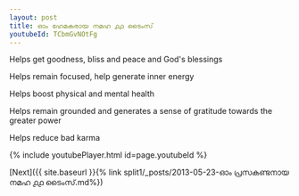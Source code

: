 ```yaml
---
layout: post
title: ഓം ഹേമകരായ നമഹ ൧൧ ടൈംസ്
youtubeId: TCbmGvNOtFg
---
```

 
 
Helps get goodness, bliss and peace and God's blessings
 
Helps remain focused, help generate inner energy 
 
Helps boost physical and mental health 
 
Helps remain grounded and generates a sense of gratitude towards the greater power 
 
Helps reduce bad karma
 
 
 
 


{% include youtubePlayer.html id=page.youtubeId %}
 
[Next]({{ site.baseurl }}{% link  split1/_posts/2013-05-23-ഓം പ്രസകണ്ടനായ നമഹ ൧൧ ടൈംസ്.md%})
 
